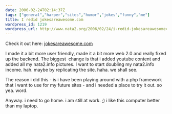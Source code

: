 ```yaml
---
date: 2006-02-24T02:14:37Z
tags: ["general","harper","sites","humor","jokes","funny","me"]
title: I redid jokesareawesome.com
wordpress_id: 1219
wordpress_url: http://www.nata2.org/2006/02/24/i-redid-jokesareawesomecom/
---
```


Check it out here: <a href="http://www.jokesareawesome.com">jokesareawesome.com</a>

I made it a bit more user friendly, made it a bit more web 2.0 and really fixed up the backend. The biggest  change is that i added youtube content and added all my nata2.info pictures. I want to start doubling my nata2.info income. hah. maybe by replicating the site. haha. we shall see.

The reason i did this - is i have been playing around with a php framework that i want to use for my future sites - and i needed a place to try it out. so yea. word.

Anyway. i need to go home. i am still at work. ;) i like this computer better than my laptop.
